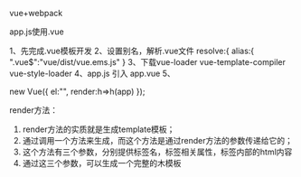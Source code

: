 vue+webpack

app.js使用.vue

1、先完成.vue模板开发
2、设置别名，解析.vue文件
resolve:{
	alias:{
	".vue$":"vue/dist/vue.ems.js"
}
3、下载vue-loader  vue-template-compiler vue-style-loader
4、app.js 引入 app.vue
5、

new Vue({
	el:"",
	render:h=>h(app)
});


render方法：
1. render方法的实质就是生成template模板； 
2. 通过调用一个方法来生成，而这个方法是通过render方法的参数传递给它的； 
3. 这个方法有三个参数，分别提供标签名，标签相关属性，标签内部的html内容 
4. 通过这三个参数，可以生成一个完整的木模板


